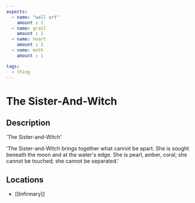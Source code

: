 ```yaml
---
aspects: 
  - name: "wall art"
    amount : 1
  - name: grail
    amount : 1
  - name: heart
    amount : 2
  - name: moth
    amount : 1

tags:
  - thing
---
```


# The Sister-And-Witch

## Description
'The Sister-and-Witch'

'The Sister-and-Witch brings together what cannot be apart. She is sought beneath the moon and at the water's edge. She is pearl, amber, coral; she cannot be touched; she cannot be separated.'
## Locations
- [[Infirmary]]